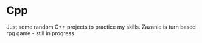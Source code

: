 # Cpp
Just some random C++ projects to practice my skills.
Zazanie is turn based rpg game - still in progress
